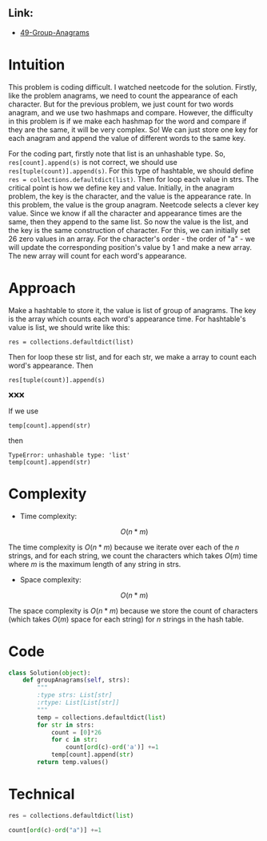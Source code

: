 ## Link:
- [49-Group-Anagrams](https://leetcode.com/problems/group-anagrams/description/)
  
# Intuition
<!-- Describe your first thoughts on how to solve this problem. -->

This problem is coding difficult. I watched neetcode for the solution. Firstly, like the problem anagrams, we need to count the appearance of each character. But for the previous problem, we just count for two words anagram, and we use two hashmaps and compare. However, the difficulty in this problem is if we make each hashmap for the word and compare if they are the same, it will be very complex. So! We can just store one key for each anagram and append the value of different words to the same key.

For the coding part, firstly note that list is an unhashable type. So, `res[count].append(s)` is not correct, we should use `res[tuple(count)].append(s)`. For this type of hashtable, we should define `res = collections.defaultdict(list)`. Then for loop each value in strs. The critical point is how we define key and value. Initially, in the anagram problem, the key is the character, and the value is the appearance rate. In this problem, the value is the group anagram. Neetcode selects a clever key value. Since we know if all the character and appearance times are the same, then they append to the same list. So now the value is the list, and the key is the same construction of character. For this, we can initially set 26 zero values in an array. For the character's order - the order of "a" - we will update the corresponding position's value by 1 and make a new array. The new array will count for each word's appearance.


# Approach
<!-- Describe your approach to solving the problem. -->
Make a hashtable to store it, the value is list of group of anagrams. The key is the array which counts each word's appearance time. For hashtable's value is list, we should write like this:

    res = collections.defaultdict(list)
Then for loop these str list, and for each str, we make a array to count each word's appearance. Then

    res[tuple(count)].append(s)

❌❌❌

If we use  

    temp[count].append(str)
    
then

    TypeError: unhashable type: 'list'
    temp[count].append(str)
    
# Complexity
- Time complexity:
<!-- Add your time complexity here, e.g. $$O(n)$$ -->
 $$O(n*m)$$ 

The time complexity is $O(n*m)$ because we iterate over each of the $n$ strings, and for each string, we count the characters which takes $O(m)$ time where $m$ is the maximum length of any string in strs.

- Space complexity:
<!-- Add your space complexity here, e.g. $$O(n)$$ -->
 $$O(n*m)$$ 

The space complexity is $O(n*m)$ because we store the count of characters (which takes $O(m)$ space for each string) for $n$ strings in the hash table.

# Code
```python
class Solution(object):
    def groupAnagrams(self, strs):
        """
        :type strs: List[str]
        :rtype: List[List[str]]
        """
        temp = collections.defaultdict(list)
        for str in strs:
            count = [0]*26
            for c in str:
                count[ord(c)-ord('a')] +=1
            temp[count].append(str)
        return temp.values()
```

# Technical
```python
res = collections.defaultdict(list)
```
```python
count[ord(c)-ord("a")] +=1
```

